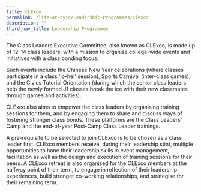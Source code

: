 ```yaml
---
title: CLExco
permalink: /life-at-nyjc/Leadership-Programmes/clexco
description: ""
third_nav_title: Leadership Programmes
---
```

The Class Leaders Executive Committee, also known as CLExco, is made up of 12-14 class leaders, with a mission to organise college-wide events and initiatives with a class bonding focus.

Such events include the Chinese New Year celebrations (where classes participate in a class 'lo-hei' session), Sports Carnival (inter-class games), and the Civics Tutorial Orientation (during which the senior class leaders help the newly formed J1 classes break the ice with their new classmates through games and activities).

CLExco also aims to empower the class leaders by organising training sessions for them, and by engaging them to share and discuss ways of fostering stronger class bonds. These platforms are the Class Leaders' Camp and the end-of-year Post-Camp Class Leader trainings.

A pre-requisite to be selected to join CLExco is to be chosen as a class leader first. CLExco members receive, during their leadership stint, multiple opportunities to hone their leadership skills in event management, facilitation as well as the design and execution of training sessions for their peers. A CLExco retreat is also organised for the CLExco members at the halfway point of their term, to engage in reflection of their leadership experiences, build stronger co-working relationships, and strategise for their remaining term.